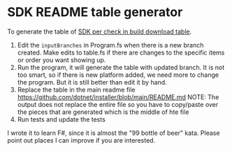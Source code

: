 ﻿# SDK README table generator

To generate the table of [SDK per check in build download table](https://github.com/dotnet/installer).

1. Edit the `inputBranches` in Program.fs when there is a new branch created. Make edits to table.fs if there are changes to the specific items or order you want showing up.
2. Run the program, it will generate the table with updated branch. It is not too smart, so if there is new platform added, we need more to change the program. But it is still better than edit it by hand.
3. Replace the table in the main readme file https://github.com/dotnet/installer/blob/main/README.md
    NOTE: The output does not replace the entire file so you have to copy/paste over the pieces that are generated which is the middle of hte file
4. Run tests and update the tests

I wrote it to learn F#, since it is almost the "99 bottle of beer" kata. Please point out places I can improve if you are interested.
